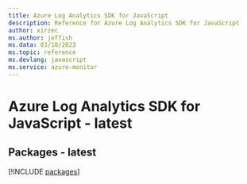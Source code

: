 ```yaml
---
title: Azure Log Analytics SDK for JavaScript
description: Reference for Azure Log Analytics SDK for JavaScript
author: xirzec
ms.author: jeffish
ms.data: 03/18/2023
ms.topic: reference
ms.devlang: javascript
ms.service: azure-monitor
---
```

# Azure Log Analytics SDK for JavaScript - latest
## Packages - latest
[!INCLUDE [packages](log-analytics-index.md)]